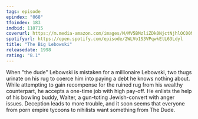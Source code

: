 ```yaml
---
tags: episode
epindex: "068"
tfoindex: 183
imdbid: 118715
coverurl: https://m.media-amazon.com/images/M/MV5BMzliZDk0NjctNjhlOC00MWEyLWI3OWYtNjA5ZDYxMTMzNTc5XkEyXkFqcGdeQXVyNTAyODkwOQ@@._V1_SY300_CR0,0,202,300_.jpg
spotifyurl: https://open.spotify.com/episode/2WLVo1S3VPqwkEtL63Ldyl
title: "The Big Lebowski"
releasedate: 1998
rating: "8.1"
---
```


When "the dude" Lebowski is mistaken for a millionaire Lebowski, two thugs urinate on his rug to coerce him into paying a debt he knows nothing about. While attempting to gain recompense for the ruined rug from his wealthy counterpart, he accepts a one-time job with high pay-off. He enlists the help of his bowling buddy, Walter, a gun-toting Jewish-convert with anger issues. Deception leads to more trouble, and it soon seems that everyone from porn empire tycoons to nihilists want something from The Dude.